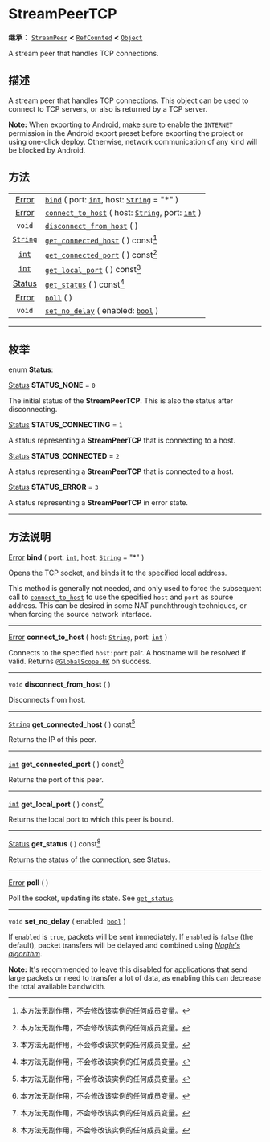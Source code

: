 <!-- ⚠ 请勿编辑本文件 ⚠ -->
<!-- 本文档使用脚本从 WeDot 引擎源码仓库生成。 -->
<!-- 生成脚本：https://github.com/WeDot-Engine/WeDot/tree/4.3/doc/tools/make_md.py； -->
<!-- 原文件：https://github.com/WeDot-Engine/WeDot/tree/4.3/doc/classes/StreamPeerTCP.xml。 -->

<div id="_class_streampeertcp"></div>

# StreamPeerTCP

**继承：** [`StreamPeer`](class_streampeer.md) **<** [`RefCounted`](class_refcounted.md) **<** [`Object`](class_object.md)

A stream peer that handles TCP connections.

## 描述

A stream peer that handles TCP connections. This object can be used to connect to TCP servers, or also is returned by a TCP server.

 **Note:** When exporting to Android, make sure to enable the `INTERNET` permission in the Android export preset before exporting the project or using one-click deploy. Otherwise, network communication of any kind will be blocked by Android.

## 方法

|||
|:-:|:--|
| [Error](#enum_@globalscope_error)    | [`bind`](class_streampeertcp.md#class_streampeertcp_method_bind) ( port: [`int`](class_int.md), host: [`String`](class_string.md) = "*" )                 |
| [Error](#enum_@globalscope_error)    | [`connect_to_host`](class_streampeertcp.md#class_streampeertcp_method_connect_to_host) ( host: [`String`](class_string.md), port: [`int`](class_int.md) ) |
| `void`                               | [`disconnect_from_host`](class_streampeertcp.md#class_streampeertcp_method_disconnect_from_host) ( )                                                      |
| [`String`](class_string.md)          | [`get_connected_host`](class_streampeertcp.md#class_streampeertcp_method_get_connected_host) ( ) const[^const]                                            |
| [`int`](class_int.md)                | [`get_connected_port`](class_streampeertcp.md#class_streampeertcp_method_get_connected_port) ( ) const[^const]                                            |
| [`int`](class_int.md)                | [`get_local_port`](class_streampeertcp.md#class_streampeertcp_method_get_local_port) ( ) const[^const]                                                    |
| [Status](#enum_streampeertcp_status) | [`get_status`](class_streampeertcp.md#class_streampeertcp_method_get_status) ( ) const[^const]                                                            |
| [Error](#enum_@globalscope_error)    | [`poll`](class_streampeertcp.md#class_streampeertcp_method_poll) ( )                                                                                      |
| `void`                               | [`set_no_delay`](class_streampeertcp.md#class_streampeertcp_method_set_no_delay) ( enabled: [`bool`](class_bool.md) )                                     |

<!-- rst-class:: classref-section-separator -->

---

## 枚举

<div id="_class_enum_streampeertcp_status"></div>

enum **Status**: <div id="enum_streampeertcp_status"></div>

<div id="_class_streampeertcp_constant_status_none"></div>

[Status](#enum_streampeertcp_status) **STATUS_NONE** = ``0``

The initial status of the **StreamPeerTCP**. This is also the status after disconnecting.

<div id="_class_streampeertcp_constant_status_connecting"></div>

[Status](#enum_streampeertcp_status) **STATUS_CONNECTING** = ``1``

A status representing a **StreamPeerTCP** that is connecting to a host.

<div id="_class_streampeertcp_constant_status_connected"></div>

[Status](#enum_streampeertcp_status) **STATUS_CONNECTED** = ``2``

A status representing a **StreamPeerTCP** that is connected to a host.

<div id="_class_streampeertcp_constant_status_error"></div>

[Status](#enum_streampeertcp_status) **STATUS_ERROR** = ``3``

A status representing a **StreamPeerTCP** in error state.

<!-- rst-class:: classref-section-separator -->

---

## 方法说明

<div id="_class_streampeertcp_method_bind"></div>

[Error](#enum_@globalscope_error) **bind** ( port: [`int`](class_int.md), host: [`String`](class_string.md) = "*" )<div id="class_streampeertcp_method_bind"></div>

Opens the TCP socket, and binds it to the specified local address.

This method is generally not needed, and only used to force the subsequent call to [`connect_to_host`](class_streampeertcp.md#class_streampeertcp_method_connect_to_host) to use the specified `host` and `port` as source address. This can be desired in some NAT punchthrough techniques, or when forcing the source network interface.

<!-- rst-class:: classref-item-separator -->

---

<div id="_class_streampeertcp_method_connect_to_host"></div>

[Error](#enum_@globalscope_error) **connect_to_host** ( host: [`String`](class_string.md), port: [`int`](class_int.md) )<div id="class_streampeertcp_method_connect_to_host"></div>

Connects to the specified `host:port` pair. A hostname will be resolved if valid. Returns [`@GlobalScope.OK`](class_@globalscope.md#class_@globalscope_constant_ok) on success.

<!-- rst-class:: classref-item-separator -->

---

<div id="_class_streampeertcp_method_disconnect_from_host"></div>

`void` **disconnect_from_host** ( )<div id="class_streampeertcp_method_disconnect_from_host"></div>

Disconnects from host.

<!-- rst-class:: classref-item-separator -->

---

<div id="_class_streampeertcp_method_get_connected_host"></div>

[`String`](class_string.md) **get_connected_host** ( ) const[^const]<div id="class_streampeertcp_method_get_connected_host"></div>

Returns the IP of this peer.

<!-- rst-class:: classref-item-separator -->

---

<div id="_class_streampeertcp_method_get_connected_port"></div>

[`int`](class_int.md) **get_connected_port** ( ) const[^const]<div id="class_streampeertcp_method_get_connected_port"></div>

Returns the port of this peer.

<!-- rst-class:: classref-item-separator -->

---

<div id="_class_streampeertcp_method_get_local_port"></div>

[`int`](class_int.md) **get_local_port** ( ) const[^const]<div id="class_streampeertcp_method_get_local_port"></div>

Returns the local port to which this peer is bound.

<!-- rst-class:: classref-item-separator -->

---

<div id="_class_streampeertcp_method_get_status"></div>

[Status](#enum_streampeertcp_status) **get_status** ( ) const[^const]<div id="class_streampeertcp_method_get_status"></div>

Returns the status of the connection, see [Status](#enum_streampeertcp_status).

<!-- rst-class:: classref-item-separator -->

---

<div id="_class_streampeertcp_method_poll"></div>

[Error](#enum_@globalscope_error) **poll** ( )<div id="class_streampeertcp_method_poll"></div>

Poll the socket, updating its state. See [`get_status`](class_streampeertcp.md#class_streampeertcp_method_get_status).

<!-- rst-class:: classref-item-separator -->

---

<div id="_class_streampeertcp_method_set_no_delay"></div>

`void` **set_no_delay** ( enabled: [`bool`](class_bool.md) )<div id="class_streampeertcp_method_set_no_delay"></div>

If `enabled` is `true`, packets will be sent immediately. If `enabled` is `false` (the default), packet transfers will be delayed and combined using [*Nagle's algorithm*](https://en.wikipedia.org/wiki/Nagle%27s_algorithm).

 **Note:** It's recommended to leave this disabled for applications that send large packets or need to transfer a lot of data, as enabling this can decrease the total available bandwidth.

[^virtual]: 本方法通常需要用户覆盖才能生效。
[^const]: 本方法无副作用，不会修改该实例的任何成员变量。
[^vararg]: 本方法除了能接受在此处描述的参数外，还能够继续接受任意数量的参数。
[^constructor]: 本方法用于构造某个类型。
[^static]: 调用本方法无需实例，可直接使用类名进行调用。
[^operator]: 本方法描述的是使用本类型作为左操作数的有效运算符。
[^bitfield]: 这个值是由下列位标志构成位掩码的整数。
[^void]: 无返回值。

